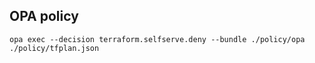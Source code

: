 ## OPA policy

```shell
opa exec --decision terraform.selfserve.deny --bundle ./policy/opa ./policy/tfplan.json
```